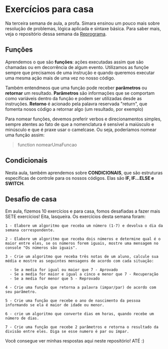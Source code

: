 # Exercícios para casa

Na terceira semana de aula, a profa. Simara ensinou um pouco mais sobre resolução de problemas, lógica aplicada e sintaxe básica. Para saber mais, veja o repositório dessa semana da [Reprograma](https://github.com/reprograma/On16-TodasEmTech-S3-Logica-2).

## Funções
Aprendemos o que são **funções**: ações executadas assim que são chamadas ou em decorrência de algum evento. 
Utilizamos as funçõe sempre que precisamos de uma instrução e quando queremos executar uma mesma ação mais de uma vez no nosso código.

Também entendmeos que uma função pode receber **parâmetros** ou **retornar** um resultado.
    **Parâmetros** são informações que se comportam como variáveis dentro da função e podem ser utilizadas desde as instruções.
    **Retorno** é acionado pela palavra reservada "return", que fomenta nosos código a retornar algo (um resultado, por exemplo)

Para nomear funções, devemos preferir verbos e direcionamentos simples, sempre atentes ao fato de que a nomenclatura é sensível a maiúsculo e minúsculo e que é praxe usar o camelcase. Ou seja, poderíamos nomear uma função assim:

> function nomearUmaFuncao

## Condicionais
Nesta aula, também aprendemos sobre **CONDICIONAIS**, que são estruturas específicas de controle para os nossos códigos. Elas são **IF, IF...ELSE e SWITCH**.

## Desafio de casa

Em aula, fizemos 10 exercícios e para casa, fomos desafiadas a fazer mais SETE exercícios! Eita, lasqueira.
Os exercícios desta semana foram: 

```
1 - Elabore um algoritmo que receba um número (1-7) e devolva o dia da semana correspondente.

2 - Elabore um algoritmo que receba dois números e determine qual é o maior entre eles, se os números forem iguais, mostre uma mensagem no console "Os números são iguais".

3 - Crie um algoritmo que receba três notas de um aluno, calcule sua média e mostre as seguintes mensagens de acordo com cada situação:

  - Se a media for igual ou maior que 7 - Aprovado
  - Se a media for maior e igual a cinco e menor que 7 - Recuperação
  - Se a media for menor que 5 - Reprovado

4 - Crie uma função que retorna a palavra (impar/par) de acordo com seu parâmetro.

5 - Crie uma função que recebe o ano de nascimento da pessoa informando se ela é maior de idade ou menor.

6 - crie um algoritmo que converte dias em horas, quando recebe um número de dias.

7 - Crie uma função que recebe 2 parâmetros e retorna o resultado da divisão entre eles. Diga se esse numero é par ou ímpar.
```

Você consegue ver minhas respostas aqui neste repositório! ATÉ :)